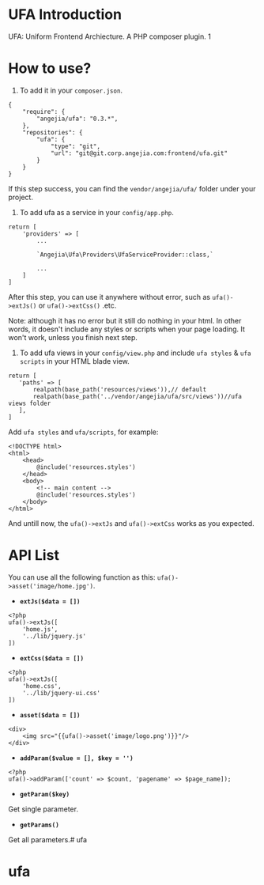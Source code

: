 # UFA Introduction

UFA: Uniform Frontend Archiecture. A PHP composer plugin. 1

# How to use?

 1. To add it in your `composer.json`.
 
 ```
 {
     "require": {
         "angejia/ufa": "0.3.*",
     },
     "repositories": {
         "ufa": {
             "type": "git",
             "url": "git@git.corp.angejia.com:frontend/ufa.git"
         }
     }
 }
 ```

 If this step success, you can find the `vendor/angejia/ufa/` folder under your project.

 1. To add ufa as a service in your `config/app.php`.

 ```
 return [
     'providers' => [
         ...
 
         `Angejia\Ufa\Providers\UfaServiceProvider::class,`
 
         ...
     ]
 ]
 ```

 After this step, you can use it anywhere without error, such as `ufa()->extJs()` or `ufa()->extCss()` .etc.

 Note: although it has no error but it still do nothing in your html. In other words, it doesn't include any styles or scripts when your page loading. It won't work, unless you finish next step.

 1. To add ufa views in your `config/view.php` and include `ufa styles` & `ufa scripts` in your HTML blade view.

 ```
 return [
    'paths' => [
        realpath(base_path('resources/views')),// default
        realpath(base_path('../vendor/angejia/ufa/src/views'))//ufa views folder
    ],
 ]
 ```

 Add `ufa styles` and `ufa/scripts`, for example:

 ```
 <!DOCTYPE html>
 <html>
     <head>
         @include('resources.styles')
     </head>
     <body>
         <!-- main content -->
         @include('resources.styles')
     </body>    
 </html>
 ```
 
 And untill now, the `ufa()->extJs` and `ufa()->extCss` works as you expected.

# API List

You can use all the following function as this: `ufa()->asset('image/home.jpg')`.

- __`extJs($data = [])`__
```
<?php
ufa()->extJs([
    'home.js',
    '../lib/jquery.js'
])
```

- __`extCss($data = [])`__
```
<?php
ufa()->extJs([
    'home.css',
    '../lib/jquery-ui.css'
])
```

- __`asset($data = [])`__
```
<div>
    <img src="{{ufa()->asset('image/logo.png')}}"/>
</div>
```

- __`addParam($value = [], $key = '')`__
```
<?php
ufa()->addParam(['count' => $count, 'pagename' => $page_name]);
```
- __`getParam($key)`__

Get single parameter.

- __`getParams()`__

Get all parameters.# ufa
# ufa
